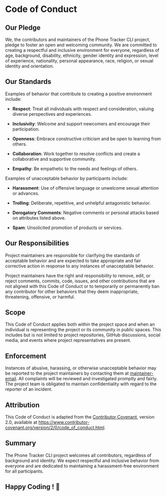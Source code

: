# Code of Conduct

## Our Pledge

We, the contributors and maintainers of the Phone Tracker CLI project, pledge to foster an open and welcoming community. We are committed to creating a respectful and inclusive environment for everyone, regardless of age, background, disability, ethnicity, gender identity and expression, level of experience, nationality, personal appearance, race, religion, or sexual identity and orientation.

## Our Standards

Examples of behavior that contribute to creating a positive environment include:

- **Respect**: Treat all individuals with respect and consideration, valuing diverse perspectives and experiences.

- **Inclusivity**: Welcome and support newcomers and encourage their participation.

- **Openness**: Embrace constructive criticism and be open to learning from others.

- **Collaboration**: Work together to resolve conflicts and create a collaborative and supportive community.

- **Empathy**: Be empathetic to the needs and feelings of others.

Examples of unacceptable behavior by participants include:

- **Harassment**: Use of offensive language or unwelcome sexual attention or advances.

- **Trolling**: Deliberate, repetitive, and unhelpful antagonistic behavior.

- **Derogatory Comments**: Negative comments or personal attacks based on attributes listed above.

- **Spam**: Unsolicited promotion of products or services.

## Our Responsibilities

Project maintainers are responsible for clarifying the standards of acceptable behavior and are expected to take appropriate and fair corrective action in response to any instances of unacceptable behavior.

Project maintainers have the right and responsibility to remove, edit, or reject comments, commits, code, issues, and other contributions that are not aligned with this Code of Conduct or to temporarily or permanently ban any contributor for other behaviors that they deem inappropriate, threatening, offensive, or harmful.

## Scope

This Code of Conduct applies both within the project space and when an individual is representing the project or its community in public spaces. This includes but is not limited to project repositories, GitHub discussions, social media, and events where project representatives are present.

## Enforcement

Instances of abusive, harassing, or otherwise unacceptable behavior may be reported to the project maintainers by contacting them at [maintainer-email](mailto:maintainer-email). All complaints will be reviewed and investigated promptly and fairly. The project team is obligated to maintain confidentiality with regard to the reporter of an incident.

## Attribution

This Code of Conduct is adapted from the [Contributor Covenant](https://www.contributor-covenant.org/version/2/0/code_of_conduct.html), version 2.0, available at https://www.contributor-covenant.org/version/2/0/code_of_conduct.html.

## Summary

The Phone Tracker CLI project welcomes all contributors, regardless of background and identity. We expect respectful and inclusive behavior from everyone and are dedicated to maintaining a harassment-free environment for all participants.


## Happy Coding ! 🚀
